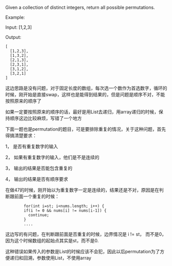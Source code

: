Given a collection of distinct integers, return all possible permutations.

Example:

Input: [1,2,3]

Output:
```
[
  [1,2,3],
  [1,3,2],
  [2,1,3],
  [2,3,1],
  [3,1,2],
  [3,2,1]
]
```

这边思路是没有问题，对于固定长度的数组，每次选一个数作为首选数字，循环的时候，刚开始是直接swap，这样也是能得到结果的，但是问题是顺序不对，不能按照原来的顺序了

如果一定要按照原来的顺序的话，最好是用List去递归，用array递归的时候，保持顺序这边比较麻烦，写错了一个地方

下面一题也是permutation的题目，可是要排除重复的情况，关于这种问题，首先得搞清楚要求：

1， 是否有重复数字的输入

2， 如果有重复数字的输入，他们是不是连续的

3， 输出的结果是否能包含重复的

4， 输出的结果是否有顺序要求

在做47的时候，刚开始以为重复数字一定是连续的，结果还是不对，原因是在判断跟前面一个重复的时候：
```
    	for(int i=st; i<nums.length; i++) {
        if(i != 0 && nums[i] != nums[i-1]) {
          continue;
        }
        ....
```
这边写的有问题，在判断跟前面是否重复的时候，边界情况是 i != st， 而不是0，因为这个时候数组的起始点其实是st，而不是0.

这种错误如果传入的参数是List的时候应该不会犯，因此以后permutation为了方便递归和回溯，参数使用List，不使用array
